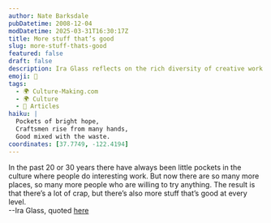 ```yaml
---
author: Nate Barksdale
pubDatetime: 2008-12-04
modDatetime: 2025-03-31T16:30:17Z
title: More stuff that’s good
slug: more-stuff-thats-good
featured: false
draft: false
description: Ira Glass reflects on the rich diversity of creative work in today's culture.
emoji: 🎨
tags:
  - 🌍 Culture-Making.com
  - 🌍 Culture
  - 📖 Articles
haiku: |
  Pockets of bright hope,  
  Craftsmen rise from many hands,  
  Good mixed with the waste.
coordinates: [37.7749, -122.4194]
---
```


In the past 20 or 30 years there have always been little pockets in the culture where people do interesting work. But now there are so many more places, so many more people who are willing to try anything. The result is that there’s a lot of crap, but there’s also more stuff that’s good at every level.  
--Ira Glass, quoted [here](http://web.archive.org/web/20150908075202/http://moreintelligentlife.com/story/age-mass-intelligence)
